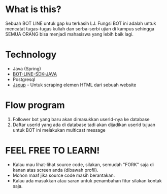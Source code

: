 # What is this?
Sebuah BOT LINE untuk gap ku terkasih LJ. Fungsi BOT ini adalah untuk mencatat tugas-tugas kuliah dan serba-serbi ujian di kampus sehingga SEMUA ORANG bisa menjadi mahasiswa yang lebih baik lagi.

# Technology
* Java (Spring)
* [BOT-LINE-SDK-JAVA](https://github.com/line/line-bot-sdk-java)
* Postgresql
* [Jsoup](https://jsoup.org) - Untuk scraping elemen HTML dari sebuah website

# Flow program
1. Follower bot yang baru akan dimasukkan userId-nya ke database
2. Daftar userId yang ada di database tadi akan dijadikan userId tujuan untuk BOT ini melakukan multicast message

# FEEL FREE TO LEARN!
* Kalau mau lihat-lihat source code, silakan, semudah "FORK" saja di kanan atas screen anda (dibawah profil).
* Mohon maaf jika source code masih berantakan.
* Kalau ada masukkan atau saran untuk penambahan fitur silakan kontak saja.
